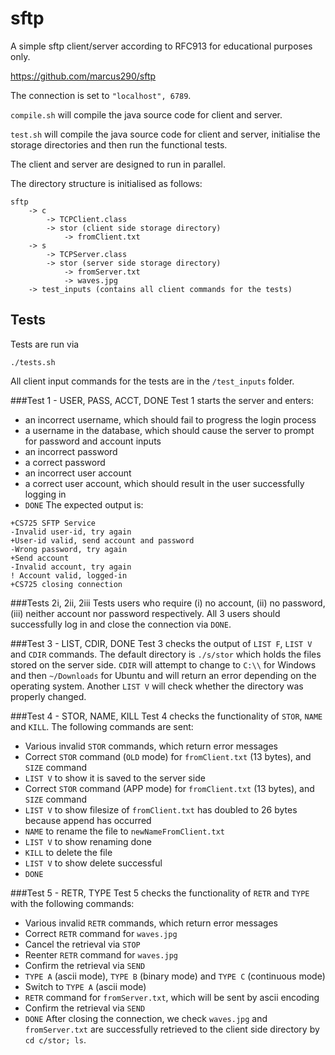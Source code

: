 # sftp
A simple sftp client/server according to RFC913 for educational purposes only.

https://github.com/marcus290/sftp

The connection is set to `"localhost", 6789`.

`compile.sh` will compile the java source code for client and server.

`test.sh` will compile the java source code for client and server, initialise the storage directories and then run the functional tests.

The client and server are designed to run in parallel. 

The directory structure is initialised as follows:
```
sftp
    -> c
        -> TCPClient.class
        -> stor (client side storage directory)
            -> fromClient.txt
    -> s
        -> TCPServer.class
        -> stor (server side storage directory)
            -> fromServer.txt
            -> waves.jpg
    -> test_inputs (contains all client commands for the tests)
```

## Tests
Tests are run via
```
./tests.sh
```
All client input commands for the tests are in the `/test_inputs` folder.

###Test 1 - USER, PASS, ACCT, DONE
Test 1 starts the server and enters:
- an incorrect username, which should fail to progress the login process
- a username in the database, which should cause the server to prompt for password and account inputs
- an incorrect password
- a correct password
- an incorrect user account
- a correct user account, which should result in the user successfully logging in
- `DONE`
The expected output is:
```
+CS725 SFTP Service
-Invalid user-id, try again
+User-id valid, send account and password
-Wrong password, try again
+Send account
-Invalid account, try again
! Account valid, logged-in
+CS725 closing connection
```

###Tests 2i, 2ii, 2iii
Tests users who require (i) no account, (ii) no password, (iii) neither account nor password respectively.
All 3 users should successfully log in and close the connection via `DONE`.

###Test 3 - LIST, CDIR, DONE
Test 3 checks the output of `LIST F`, `LIST V` and `CDIR` commands. The default directory is `./s/stor` which holds the files stored on the server side.
`CDIR` will attempt to change to `C:\\` for Windows and then  `~/Downloads` for Ubuntu and will return an error depending on the operating system. Another `LIST V` will check whether the directory was properly changed.

###Test 4 - STOR, NAME, KILL
Test 4 checks the functionality of `STOR`, `NAME` and `KILL`. The following commands are sent:
- Various invalid `STOR` commands, which return error messages
- Correct `STOR` command (`OLD` mode) for `fromClient.txt` (13 bytes), and `SIZE` command
- `LIST V` to show it is saved to the server side
- Correct `STOR` command (APP mode) for `fromClient.txt` (13 bytes), and `SIZE` command
- `LIST V` to show filesize of `fromClient.txt` has doubled to 26 bytes because append has occurred
- `NAME` to rename the file to `newNameFromClient.txt`
- `LIST V` to show renaming done
- `KILL` to delete the file
- `LIST V` to show delete successful
- `DONE`

###Test 5 - RETR, TYPE
Test 5 checks the functionality of `RETR` and `TYPE` with the following commands:
- Various invalid `RETR` commands, which return error messages
- Correct `RETR` command for `waves.jpg`
- Cancel the retrieval via `STOP`
- Reenter `RETR` command for `waves.jpg`
- Confirm the retrieval via `SEND`
- `TYPE A` (ascii mode), `TYPE B` (binary mode) and `TYPE C` (continuous mode)
- Switch to `TYPE A` (ascii mode)
- `RETR` command for `fromServer.txt`, which will be sent by ascii encoding
- Confirm the retrieval via `SEND`
- `DONE`
After closing the connection, we check `waves.jpg` and `fromServer.txt` are successfully retrieved to the client side directory by `cd c/stor; ls`.